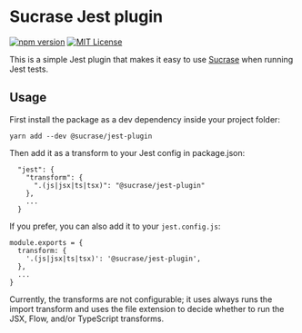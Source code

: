 # Sucrase Jest plugin

[![npm version](https://badge.fury.io/js/@sucrase%2Fjest-plugin.svg)](https://www.npmjs.com/package/@sucrase/jest-plugin)
[![MIT License](https://img.shields.io/npm/l/express.svg?maxAge=2592000)](LICENSE)

This is a simple Jest plugin that makes it easy to use
[Sucrase](https://github.com/alangpierce/sucrase) when running Jest tests.

## Usage

First install the package as a dev dependency inside your project folder:

```
yarn add --dev @sucrase/jest-plugin
```

Then add it as a transform to your Jest config in package.json:

```
  "jest": {
    "transform": {
      ".(js|jsx|ts|tsx)": "@sucrase/jest-plugin"
    },
    ...
  }
```

If you prefer, you can also add it to your `jest.config.js`:

```
module.exports = {
  transform: {
    '.(js|jsx|ts|tsx)': '@sucrase/jest-plugin',
  },
  ...
}
```

Currently, the transforms are not configurable; it uses always runs the import
transform and uses the file extension to decide whether to run the JSX, Flow,
and/or TypeScript transforms.
